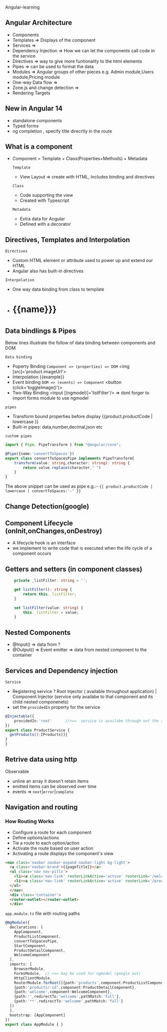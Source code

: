 Angular-learning
## Angular Architecture
- Components
- Templates => Displays of the component
- Services => 
- Dependency Injection => How we can let the components call code in the service
- Directives =>  way to give more funtionality to the html elements
- Pipes => can be used to format the data
- Modules => Angular groups of other pieces e.g. Admin module,Users module,Pricing module
- One-way Data flow => 
- Zone.js and change detection => 
- Rendering Targets
## New in Angular 14
- standalone components
- Typed forms
- ng completion , specify title direcrtly in the route


## What is a component
- Component = Template + Class(Properties+Methods) + Metadata

  `Template`<br/>
  - View Layout => create with HTML, Includes binding and directives

  `Class`<br/>
  - Code supporting the view
  - Created with Typescript

  `Metadata`<br/>
  - Extra data for Angular
  - Defined with a decorator
 

## Directives, Templates and Interpolation

  `Directives`<br/>
  - Custom HTML element or attribute used to power up and extend our HTML
  - Angular also has built-in directives 

  `Interpolation`<br/>
  - One way data binding from class to template
  - <h1>{{name}}}<h1>

## Data bindlings & Pipes
Below lines illustrate the follow of data binding between components and DOM

`Data binding`<br/>
- Poperty Binding `Component => (properties) => DOM`
  <img [src]='product.imageUrl'>
- Interpolation
   {{example}}
- Event binding `DOM => (events) => Component`
  <button (click='toggleImage()')>
- Two-Way Binding
  <input [(ngmodel)]='listFilter'/>    => dont forger to import forms module to use ngmodel

`pipes`<br/>
- Transform bound properties before display  {{product.productCode | lowercase }}
- Built-in pipes: data,number,decimal,json etc

`custom pipes`<br/>
```typescript
import { Pipe, PipeTransform } from "@angular/core";

@Pipe({name:'convertToSpaces'})
export class convertToSpacesPipe implements PipeTransform{
    transform(value: string,character: string): string {
        return value.replace(character," ")
    }
}
```
The above snippet can be used as pipe e.g.:- `{{ product.productCode | lowercase | convertToSpaces:'-' }}`

## Change Detection(google)

## Component Lifecycle (onInit,onChanges,onDestroy)
- A lifecycle hook is an interface
- we implement to write code that is executed when the life cycle of a component occurs

## Getters and setters (in component classes)

```typescript
    private _listFilter: string = '';

    get listFilter(): string {
        return this._listFilter;
    }

    set listFilter(value: string) {
        this._listFilter = value;
    }
```
## Nested Components 
- @Input()  => data from ?
- @Output() => Event emitter => data from nested component to the container

## Services and Dependency injection

 `Service`<br/>
  - Registering service ? Root Injector ( available throughout application) | Component Injector (service only availabe to that component and its child nested componenets)
  - set the `providedIn` property for the service
```typescript
@Injectable({
    providedIn:'root'      //<==  service is availabe through out the application
})
export class ProductService {
  getProducts():IProducts[]{
}
}
```
## Retrive data using http

Observable 
- unline an array it doesn't retain items
- emitted items can be observed over time
- events => `next`|`error`|`complete`

## Navigation and routing

### How Routing Works
- Configure a route for each component
- Define options/actions
- Tie a route to each option/action
- Activate the route based on user action
- Activating a route displays the component's view

```html
<nav class='navbar navbar-expand navbar-light bg-light'>
  <a class='navbar-brand'>{{pageTitle}}</a>
  <ul class='nav nav-pills'>
    <li><a class='nav-link' routerLinkActive='active' routerLink='/welcome'>Home</a></li>
    <li><a class='nav-link' routerLinkActive='active' routerLink='/products'>Product List</a></li>
  </ul>
  </nav>
  <div class='container'>
  <router-outlet></router-outlet>
  </div>
```

`app.module.ts` file with routing paths<br/>
```typescript
@NgModule({
  declarations: [
    AppComponent,
    ProductListComponent,
    convertToSpacesPipe,
    StartComponent,
    ProductDetailComponent,
    WelcomeComponent
  ],
  imports: [
    BrowserModule,
    FormsModule,  // <== may be used for ngmodel (google out)
    HttpClientModule,
    RouterModule.forRoot([{path:'products',component:ProductListComponent},
    {path:'products/:id',component:ProductDetailComponent},
    {path:'welcome',component:WelcomeComponent},
    {path:'',redirectTo:'welcome',pathMatch:'full'},
    {path:'**',redirectTo:'welcome',pathMatch:'full'}
  ])
  ],
  bootstrap: [AppComponent]
})
export class AppModule { }
```

